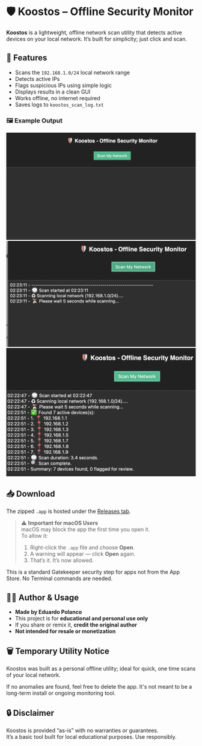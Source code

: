 # 🛡️ Koostos – Offline Security Monitor

**Koostos** is a lightweight, offline network scan utility that detects active devices on your local network. It’s built for simplicity; just click and scan.

## 🚀 Features

- Scans the `192.168.1.0/24` local network range
- Detects active IPs
- Flags suspicious IPs using simple logic
- Displays results in a clean GUI
- Works offline, no internet required
- Saves logs to `koostos_scan_log.txt`

### 🖼️ Example Output

![Scan Example 1](image1.png)
![Scan Example 3](image3.png)
![Scan Example 2](image2.png)

## 📥 Download

The zipped `.app` is hosted under the [Releases tab](https://github.com/EduardoPolanco/koostos/releases).

> ⚠️ **Important for macOS Users**  
> macOS may block the app the first time you open it.  
> To allow it:
>
> 1. Right-click the `.app` file and choose **Open**.  
> 2. A warning will appear — click **Open** again.  
> 3. That’s it. It’s now allowed.

This is a standard Gatekeeper security step for apps not from the App Store. No Terminal commands are needed.

## 🧑‍💻 Author & Usage

- **Made by Eduardo Polanco**
- This project is for **educational and personal use only**
- If you share or remix it, **credit the original author**
- **Not intended for resale or monetization**

## 🗑️ Temporary Utility Notice

Koostos was built as a personal offline utility; ideal for quick, one time scans of your local network.

If no anomalies are found, feel free to delete the app. It's not meant to be a long-term install or ongoing monitoring tool.

## 🔒 Disclaimer

Koostos is provided “as-is” with no warranties or guarantees.  
It’s a basic tool built for local educational purposes. Use responsibly.
